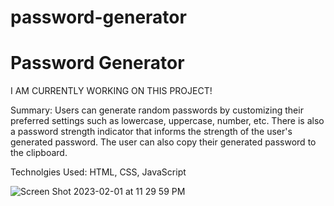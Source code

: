 # password-generator

# Password Generator

I AM CURRENTLY WORKING ON THIS PROJECT!


Summary: Users can generate random passwords by customizing their preferred settings such as lowercase, uppercase, number, etc. 
There is also a password strength indicator that informs the strength of the user's generated password. The user can also copy their generated password to the clipboard.

Technolgies Used: HTML, CSS, JavaScript


![Screen Shot 2023-02-01 at 11 29 59 PM](https://user-images.githubusercontent.com/97071278/216231982-675ae301-0f8b-4d42-8de0-93da3378e266.png)
